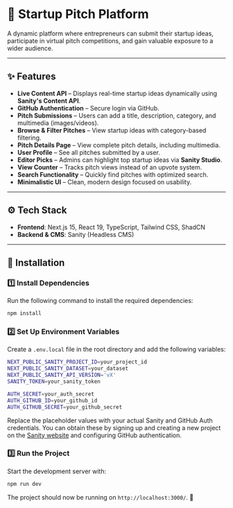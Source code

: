 # 🚀 Startup Pitch Platform

A dynamic platform where entrepreneurs can submit their startup ideas, participate in virtual pitch competitions, and gain valuable exposure to a wider audience.

---

## ✨ Features

- **Live Content API** – Displays real-time startup ideas dynamically using **Sanity's Content API**.
- **GitHub Authentication** – Secure login via GitHub.
- **Pitch Submissions** – Users can add a title, description, category, and multimedia (images/videos).
- **Browse & Filter Pitches** – View startup ideas with category-based filtering.
- **Pitch Details Page** – View complete pitch details, including multimedia.
- **User Profile** – See all pitches submitted by a user.
- **Editor Picks** – Admins can highlight top startup ideas via **Sanity Studio**.
- **View Counter** – Tracks pitch views instead of an upvote system.
- **Search Functionality** – Quickly find pitches with optimized search.
- **Minimalistic UI** – Clean, modern design focused on usability.

---

## ⚙️ Tech Stack

- **Frontend**: Next.js 15, React 19, TypeScript, Tailwind CSS, ShadCN
- **Backend & CMS**: Sanity (Headless CMS)

---

## 🚀 Installation

### 1️⃣ Install Dependencies

Run the following command to install the required dependencies:

```bash
npm install
```

### 2️⃣ Set Up Environment Variables

Create a `.env.local` file in the root directory and add the following variables:

```bash
NEXT_PUBLIC_SANITY_PROJECT_ID=your_project_id
NEXT_PUBLIC_SANITY_DATASET=your_dataset
NEXT_PUBLIC_SANITY_API_VERSION='vX'
SANITY_TOKEN=your_sanity_token

AUTH_SECRET=your_auth_secret
AUTH_GITHUB_ID=your_github_id
AUTH_GITHUB_SECRET=your_github_secret
```

Replace the placeholder values with your actual Sanity and GitHub Auth credentials. You can obtain these by signing up and creating a new project on the [Sanity website](https://www.sanity.io/) and configuring GitHub authentication.

### 3️⃣ Run the Project

Start the development server with:

```bash
npm run dev
```

The project should now be running on `http://localhost:3000/`. 🚀
